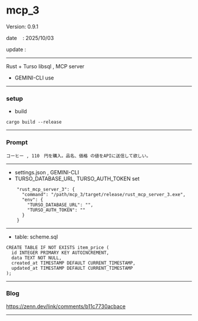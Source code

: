 # mcp_3

 Version: 0.9.1

 date    : 2025/10/03 

 update :

***

Rust + Turso libsql , MCP server

* GEMINI-CLI use
***
### setup

* build
```
cargo build --release
```
***
### Prompt
```
コーヒー , 110　円を購入。品名、価格 の値をAPIに送信して欲しい。
```

***
* settings.json , GEMINI-CLI
* TURSO_DATABASE_URL, TURSO_AUTH_TOKEN set

```
    "rust_mcp_server_3": {
      "command": "/path/mcp_3/target/release/rust_mcp_server_3.exe",
      "env": {
        "TURSO_DATABASE_URL": "",
        "TURSO_AUTH_TOKEN": ""
      }
    }

```

***
* table: scheme.sql

```
CREATE TABLE IF NOT EXISTS item_price (
  id INTEGER PRIMARY KEY AUTOINCREMENT,
  data TEXT NOT NULL,
  created_at TIMESTAMP DEFAULT CURRENT_TIMESTAMP,
  updated_at TIMESTAMP DEFAULT CURRENT_TIMESTAMP
);
```

***
### Blog

https://zenn.dev/link/comments/b11c7730acbace

***

